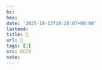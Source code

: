 ```yaml
---
bc:
hex:
date: '2025-10-13T10:28:07+08:00'
lastmod:
title: 􄪹
url: 􄪹
tags: [𥻧]
src: DCCV
note:
---
```

